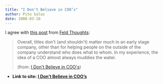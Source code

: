 ```yaml
---
title: "I Don’t Believe in COO’s"
author: Pito Salas
date: 2008-03-10
---
```




I agree with [this
post](<http://feeds.feedburner.com/~r/FeldThoughts/~3/247383503/i_dont_believe.html>)
from [Feld Thoughts](<http://www.feld.com/blog/>):

> Overall, titles don't (and shouldn't) matter much in an early stage company,
> other than for helping people on the outside of the company understand who
> does what to whom. In my experience, the idea of a COO almost always muddies
> the water.
>
> (from: [I Don't Believe in
> COO's](<http://feeds.feedburner.com/~r/FeldThoughts/~3/247383503/i_dont_believe.html>))


* **Link to site:** **[I Don’t Believe in COO’s](None)**
